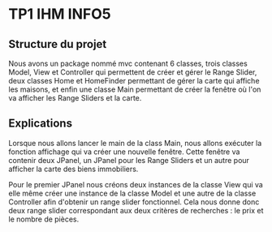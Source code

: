 # TP1 IHM INFO5

## Structure du projet

Nous avons un package nommé mvc contenant 6 classes, trois classes Model, View et Controller qui permettent de créer et gérer le Range Slider, deux classes Home et HomeFinder permettant de gérer la carte qui affiche les maisons, et enfin une classe Main permettant de créer la fenêtre où l'on va afficher les Range Sliders et la carte.

## Explications

Lorsque nous allons lancer le main de la class Main, nous allons exécuter la fonction affichage qui va créer une nouvelle fenêtre. Cette fenêtre va contenir deux JPanel, un JPanel pour les Range Sliders et un autre pour afficher la carte des biens immobiliers.

Pour le premier JPanel nous créons deux instances de la classe View qui va elle même créer une instance de la classe Model et une autre de la classe Controller afin d'obtenir un range slider fonctionnel. Cela nous donne donc deux range slider correspondant aux deux critères de recherches : le prix et le nombre de pièces.
